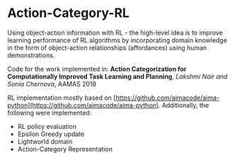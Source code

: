 # Action-Category-RL
Using object-action information with RL - the high-level idea is to improve learning performance of RL algorithms by incorporating domain knowledge in the form of object-action relationships (affordances) using human demonstrations.

Code for the work implemented in: **Action Categorization for Computationally Improved Task Learning and Planning**, *Lakshmi Nair and Sonia Chernova*, AAMAS 2018

RL implementation mostly based on [https://github.com/aimacode/aima-python](https://github.com/aimacode/aima-python). Additionally, the following were implemented:
- RL policy evaluation
- Epsilon Greedy update
- Lightworld domain 
- Action-Category Representation 



